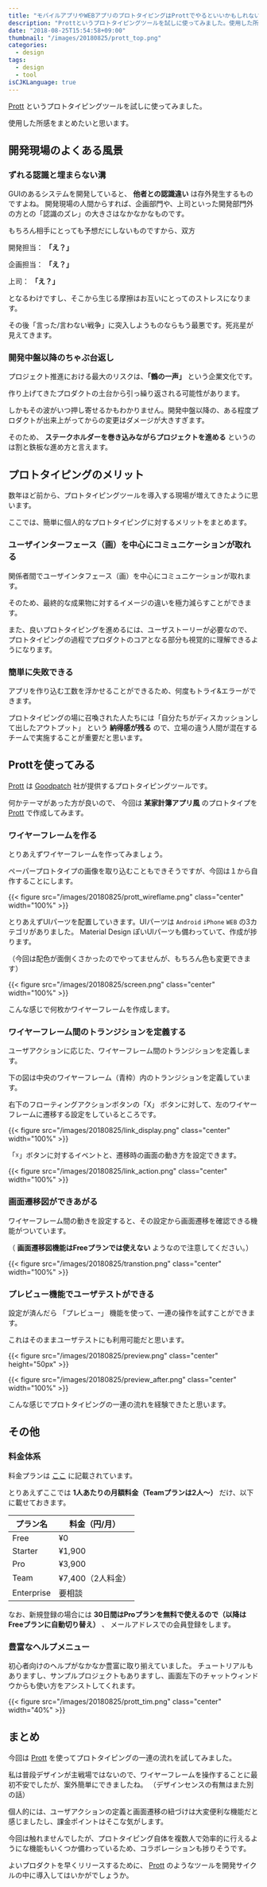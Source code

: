 ```yaml
---
title: "モバイルアプリやWEBアプリのプロトタイピングはProttでやるといいかもしれない"
description: "Prottというプロトタイピングツールを試しに使ってみました。使用した所感をまとめたいと思います。"
date: "2018-08-25T15:54:58+09:00"
thumbnail: "/images/20180825/prott_top.png"
categories:
  - design
tags:
  - design
  - tool
isCJKLanguage: true
---
```


[Prott](https://prottapp.com/) というプロトタイピングツールを試しに使ってみました。

使用した所感をまとめたいと思います。

<!--adsense-->

## 開発現場のよくある風景

### ずれる認識と埋まらない溝

GUIのあるシステムを開発していると、 **他者との認識違い** は存外発生するものですよね。
開発現場の人間からすれば、企画部門や、上司といった開発部門外の方との「認識のズレ」の大きさはなかなかなものです。

もちろん相手にとっても予想だにしないものですから、双方 

開発担当： **「え？」** 

企画担当： **「え？」** 

上司： **「え？」**

となるわけですし、そこから生じる摩擦はお互いにとってのストレスになります。

その後「言った/言わない戦争」に突入しようものならもう最悪です。死兆星が見えてきます。

### 開発中盤以降のちゃぶ台返し

プロジェクト推進における最大のリスクは、**「鶴の一声」** という企業文化です。

作り上げてきたプロダクトの土台から引っ繰り返される可能性があります。

しかもその波がいつ押し寄せるかもわかりません。開発中盤以降の、ある程度プロダクトが出来上がってからの変更はダメージが大きすぎます。

そのため、 **ステークホルダーを巻き込みながらプロジェクトを進める** というのは割と鉄板な進め方と言えます。

<!--adsense-->

## プロトタイピングのメリット

数年ほど前から、プロトタイピングツールを導入する現場が増えてきたように思います。

ここでは、簡単に個人的なプロトタイピングに対するメリットをまとめます。

### ユーザインターフェース（画）を中心にコミュニケーションが取れる

関係者間でユーザインタフェース（画）を中心にコミュニケーションが取れます。

そのため、最終的な成果物に対するイメージの違いを極力減らすことができます。

また、良いプロトタイピングを進めるには、ユーザストーリーが必要なので、
プロトタイピングの過程でプロダクトのコアとなる部分も視覚的に理解できるようになります。

### 簡単に失敗できる

アプリを作り込む工数を浮かせることができるため、何度もトライ&エラーができます。

プロトタイピングの場に召喚された人たちには「自分たちがディスカッションして出したアウトプット」
という **納得感が残る** ので、立場の違う人間が混在するチームで実施することが重要だと思います。

<!--adsense-->

## Prottを使ってみる

[Prott](https://prottapp.com/) は [Goodpatch](https://goodpatch.com/?lng=ja) 社が提供するプロトタイピングツールです。

何かテーマがあった方が良いので、 今回は **某家計簿アプリ風** のプロトタイプを [Prott](https://prottapp.com/) で作成してみます。 

### ワイヤーフレームを作る

とりあえずワイヤーフレームを作ってみましょう。

ペーパープロトタイプの画像を取り込むこともできそうですが、今回は１から自作することにします。

{{< figure src="/images/20180825/prott_wireflame.png" class="center" width="100%" >}}

とりあえずUIパーツを配置していきます。UIパーツは `Android` `iPhone` `WEB` の3カテゴリがありました。
Material Design ぽいUIパーツも備わっていて、作成が捗ります。

（今回は配色が面倒くさかったのでやってませんが、もちろん色も変更できます）

{{< figure src="/images/20180825/screen.png" class="center" width="100%" >}}

こんな感じで何枚かワイヤーフレームを作成します。

### ワイヤーフレーム間のトランジションを定義する

ユーザアクションに応じた、ワイヤーフレーム間のトランジションを定義します。

下の図は中央のワイヤーフレーム（青枠）内のトランジションを定義しています。

右下のフローティングアクションボタンの「X」 ボタンに対して、左のワイヤーフレームに遷移する設定をしているところです。

{{< figure src="/images/20180825/link_display.png" class="center" width="100%" >}}

「☓」ボタンに対するイベントと、遷移時の画面の動き方を設定できます。

{{< figure src="/images/20180825/link_action.png" class="center" width="100%" >}}

### 画面遷移図ができあがる

ワイヤーフレーム間の動きを設定すると、その設定から画面遷移を確認できる機能がついています。

（ **画面遷移図機能はFreeプランでは使えない** ようなので注意してください。）

{{< figure src="/images/20180825/transtion.png" class="center" width="100%" >}}

### プレビュー機能でユーザテストができる

設定が済んだら 「プレビュー」 機能を使って、一連の操作を試すことができます。

これはそのままユーザテストにも利用可能だと思います。

{{< figure src="/images/20180825/preview.png" class="center" height="50px" >}}

{{< figure src="/images/20180825/preview_after.png" class="center" width="100%" >}}

こんな感じでプロトタイピングの一連の流れを経験できたと思います。

<!--adsense-->

## その他

### 料金体系

料金プランは [ここ](https://prottapp.com/ja/plans/) に記載されています。

とりあえずここでは **1人あたりの月額料金（Teamプランは2人〜）** だけ、以下に載せておきます。

|プラン名|料金（円/月）|
|---|---|
|Free|¥0|
|Starter|¥1,900|
|Pro|¥3,900|
|Team|¥7,400（2人料金）|
|Enterprise|要相談|

なお、新規登録の場合には **30日間はProプランを無料で使えるので（以降はFreeプランに自動切り替え）** 、
メールアドレスでの会員登録をします。

### 豊富なヘルプメニュー

初心者向けのヘルプがなかなか豊富に取り揃えていました。
チュートリアルもありますし、サンプルプロジェクトもありますし、画面左下のチャットウィンドウからも使い方をアシストしてくれます。

{{< figure src="/images/20180825/prott_tim.png" class="center" width="40%" >}}

## まとめ

今回は [Prott](https://prottapp.com/) を使ってプロトタイピングの一連の流れを試してみました。

私は普段デザインが主戦場ではないので、ワイヤーフレームを操作することに最初不安でしたが、案外簡単にできましたね。
（デザインセンスの有無はまた別の話）

個人的には、ユーザアクションの定義と画面遷移の紐づけは大変便利な機能だと感じましたし、課金ポイントはそこな気がします。

今回は触れませんでしたが、プロトタイピング自体を複数人で効率的に行えるようにな機能もいくつか備わっているため、コラボレーションも捗りそうです。

よいプロダクトを早くリリースするために、 [Prott](https://prottapp.com/) のようなツールを開発サイクルの中に導入してはいかがでしょうか。
